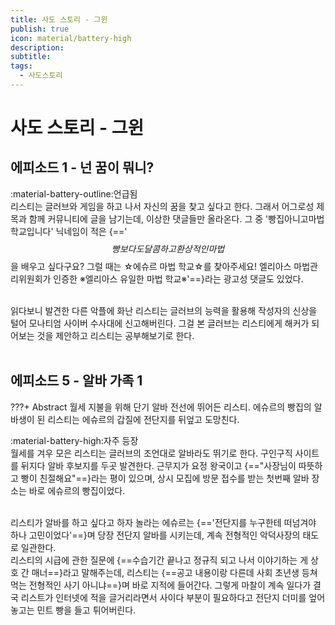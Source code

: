 ```yaml
---
title: 사도 스토리 - 그윈
publish: true
icon: material/battery-high
description:
subtitle: 
tags:
  - 사도스토리
---
```


# 사도 스토리 - 그윈

## 에피소드 1 - 넌 꿈이 뭐니?
<span class="badge badge-version"><span class="badge-icon">:material-battery-outline:</span>언급됨</span>
<br>
리스티는 글러브와 게임을 하고 나서 자신의 꿈을 찾고 싶다고 한다. 그래서 어그로성 제목과 함께 커뮤니티에 글을 남기는데, 이상한 댓글들만 올라온다. 그 중 '빵집아니고마법학교입니다' 닉네임이 적은 {=='$$빵보다도 달콤하고 환상적인 마법$$을 배우고 싶다구요? 그럴 때는 ☆에슈르 마법 학교☆를 찾아주세요! 엘리아스 마법관리위원회가 인증한 ※엘리아스 유일한 마법 학교※'==}라는 광고성 댓글도 있었다.

<br>
읽다보니 발견한 다른 악플에 화난 리스티는 글러브의 능력을 활용해 작성자의 신상을 털어 모나티엄 사이버 수사대에 신고해버린다. 그걸 본 글러브는 리스티에게 해커가 되어보는 것을 제안하고 리스티는 공부해보기로 한다.
<br>
<br>

## 에피소드 5 - 알바 가족 1
???+ Abstract
    월세 지불을 위해 단기 알바 전선에 뛰어든 리스티. 에슈르의 빵집의 알바생이 된 리스티는 에슈르의 갑질에 전단지를 뒤엎고 도망친다.

<span class="badge badge-version"><span class="badge-icon">:material-battery-high:</span>자주 등장</span>
<br>
월세를 겨우 모은 리스티는 글러브의 조언대로 알바라도 뛰기로 한다. 구인구직 사이트를 뒤지다 알바 후보지를 두곳 발견한다. 근무지가 요정 왕국이고 {=="사장님이 따뜻하고 빵이 친절해요"==}라는 평이 있으며, 상시 모집에 방문 접수를 받는 첫번째 알바 장소는 바로 에슈르의 빵집이었다. 

<br>
리스티가 알바를 하고 싶다고 하자 놀라는 에슈르는 {=='전단지를 누구한테 떠넘겨야 하나 고민이었다'==}며 당장 전단지 알바를 시키는데, 계속 전형적인 악덕사장의 태도로 일관한다. 

<br>
리스티의 시급에 관한 질문에 {==수습기간 끝나고 정규직 되고 나서 이야기하는 게 상호 간 매너==}라고 말해주는데, 리스티는 {==공고 내용이랑 다른데 사회 초년생 등쳐먹는 전형적인 사기 아니냐==}며 바로 지적에 들어간다. 그렇게 마찰이 계속 일다가 결국 리스트가 인터넷에 적을 글거리라면서 사이다 부분이 필요하다고 전단지 더미를 엎어놓고는 민트 빵을 들고 튀어버린다.
<br>
<br>
